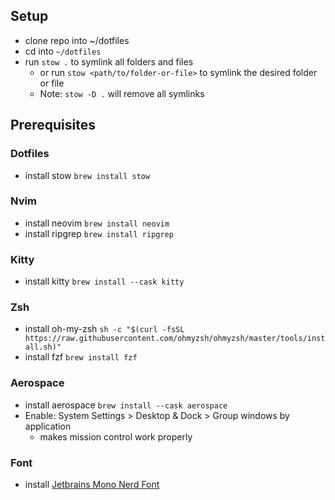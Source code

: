 ## Setup
- clone repo into ~/dotfiles
- cd into `~/dotfiles`
- run `stow .` to symlink all folders and files
    - or run `stow <path/to/folder-or-file>` to symlink the desired folder or file
    - Note: `stow -D .` will remove all symlinks

## Prerequisites

### Dotfiles
- install stow `brew install stow`

### Nvim
- install neovim `brew install neovim`
- install ripgrep `brew install ripgrep`

### Kitty
- install kitty `brew install --cask kitty`

### Zsh 
- install oh-my-zsh `sh -c "$(curl -fsSL https://raw.githubusercontent.com/ohmyzsh/ohmyzsh/master/tools/install.sh)"`
- install fzf `brew install fzf`

### Aerospace
- install aerospace `brew install --cask aerospace`
- Enable: System Settings > Desktop & Dock > Group windows by application
    - makes mission control work properly

### Font
- install [Jetbrains Mono Nerd Font](https://github.com/ryanoasis/nerd-fonts/releases)
